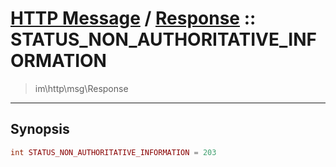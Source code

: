 # [HTTP Message](http.md) / [Response](http-Response.md) :: STATUS_NON_AUTHORITATIVE_INFORMATION
 > im\http\msg\Response
____

## Synopsis
```php
int STATUS_NON_AUTHORITATIVE_INFORMATION = 203
```
